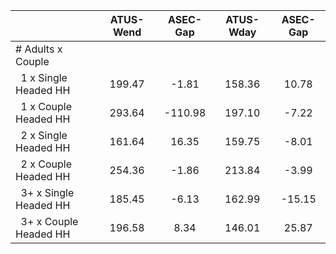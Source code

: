 
|                      |    ATUS-Wend |     ASEC-Gap |    ATUS-Wday |     ASEC-Gap |
| -------------------- | :----------: | :----------: | :----------: | :----------: |
| # Adults x Couple    |              |              |              |              |
| &nbsp;&nbsp;1 x Single Headed HH |       199.47 |        -1.81 |       158.36 |        10.78 |
| &nbsp;&nbsp;1 x Couple Headed HH |       293.64 |      -110.98 |       197.10 |        -7.22 |
| &nbsp;&nbsp;2 x Single Headed HH |       161.64 |        16.35 |       159.75 |        -8.01 |
| &nbsp;&nbsp;2 x Couple Headed HH |       254.36 |        -1.86 |       213.84 |        -3.99 |
| &nbsp;&nbsp;3+ x Single Headed HH |       185.45 |        -6.13 |       162.99 |       -15.15 |
| &nbsp;&nbsp;3+ x Couple Headed HH |       196.58 |         8.34 |       146.01 |        25.87 |

